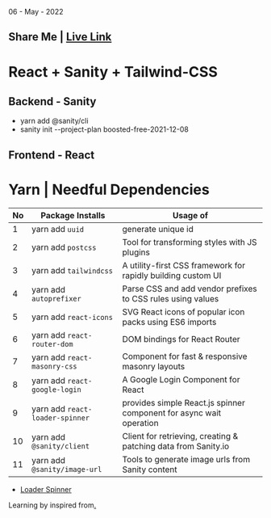 06 - May - 2022

## Share Me | [Live Link](www)

# React + Sanity + Tailwind-CSS

## Backend - Sanity
* yarn add @sanity/cli
* sanity init --project-plan boosted-free-2021-12-08


## Frontend - React 
# Yarn | Needful Dependencies
|No| Package Installs                | Usage of                                                             |
|--|---------------------------------|----------------------------------------------------------------------|
| 1| yarn add `uuid`                 | generate unique id                                                   |
| 2| yarn add `postcss`              | Tool for transforming styles with JS plugins                         |
| 3| yarn add `tailwindcss`          | A utility-first CSS framework for rapidly building custom UI         |
| 4| yarn add `autoprefixer`         | Parse CSS and add vendor prefixes to CSS rules using values          |
| 5| yarn add `react-icons`          | SVG React icons of popular icon packs using ES6 imports              |
| 6| yarn add `react-router-dom`     | DOM bindings for React Router                                        |
| 7| yarn add `react-masonry-css`    | Component for fast & responsive masonry layouts                      |
| 8| yarn add `react-google-login`   | A Google Login Component for React                                   |
| 9| yarn add `react-loader-spinner` | provides simple React.js spinner component for async wait operation  |
|10| yarn add `@sanity/client`       | Client for retrieving, creating & patching data from Sanity.io       |
|11| yarn add `@sanity/image-url`    | Tools to generate image urls from Sanity content                     |


* [Loader Spinner](https://mhnpd.github.io/react-loader-spinner)

Learning by inspired from[.](https://youtu.be/1RHDhtbqo94)